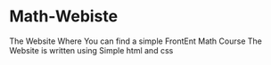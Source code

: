 # Math-Webiste
The Website Where You can find a simple FrontEnt Math Course The Website is written using Simple html and css
